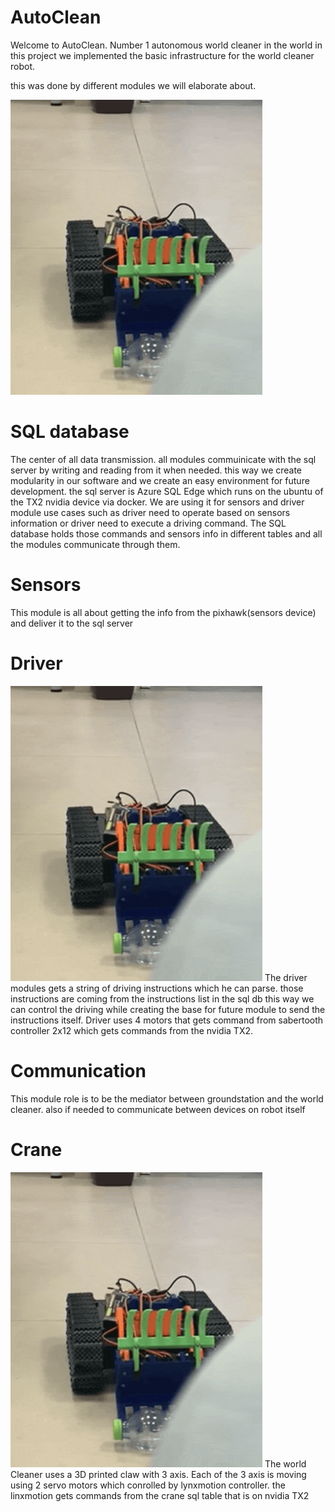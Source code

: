 # AutoClean

Welcome to AutoClean. Number 1 autonomous world cleaner in the world
in this project we implemented the basic infrastructure for the world cleaner robot. 

this was done by different modules we will elaborate about.

![Alt Text](assets/Driver.gif)
# SQL database
The center of all data transmission. all modules commuinicate with the sql server by writing and reading from it when needed.
this way we create modularity in our software and we create an easy environment for future development.
the sql server is Azure SQL Edge which runs on the ubuntu of the TX2 nvidia device via docker. We are using it for sensors and driver module use cases such as driver need to operate based on sensors information or driver need to execute a driving command. The SQL database holds those commands and sensors info in different tables and all the modules communicate through them.
# Sensors
This module is all about getting the info from the pixhawk(sensors device) and deliver it to the sql server
# Driver
![Alt Text](assets/Driver.gif)
The driver modules gets a string of driving instructions which he can parse. those instructions are coming from the instructions list in the sql db
this way we can control the driving while creating the base for future module to send the instructions itself.
Driver uses 4 motors that gets command from sabertooth controller 2x12 which gets commands from the nvidia TX2.
# Communication
This module role is to be the mediator between groundstation and the world cleaner. also if needed to communicate between devices on robot itself
# Crane
![Alt Text](assets/Crane.gif)
The world Cleaner uses a 3D printed claw with 3 axis. Each of the 3 axis is moving using 2 servo motors which conrolled by lynxmotion controller. the linxmotion gets commands from the crane sql table that is on nvidia TX2
